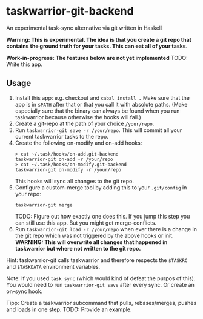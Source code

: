 # taskwarrior-git-backend
An experimental task-sync alternative via git written in Haskell

**Warning: This is experimental. The idea is that you create a git repo that contains the ground truth for your tasks. This can eat all of your tasks.**

**Work-in-progress: The features below are not yet implemented** TODO: Write this app.

## Usage

1. Install this app: e.g. checkout and `cabal install .` Make sure that the app is in `$PATH` after that or that you call it with absolute paths. (Make especially sure that the binary can always be found when you run taskwarrior because otherwise the hooks will fail.)
2. Create a git-repo at the path of your choice `/your/repo`.
3. Run `taskwarrior-git save -r /your/repo`. This will commit all your current taskwarrior tasks to the repo.
4. Create the following on-modify and on-add hooks:
   ```
   > cat ~/.task/hooks/on-add.git-backend
   taskwarrior-git on-add -r /your/repo
   > cat ~/.task/hooks/on-modify.git-backend
   taskwarrior-git on-modify -r /your/repo
   ```
   This hooks will sync all changes to the git repo.
5. Configure a custom-merge tool by adding this to your `.git/config` in your repo:
   ```
   taskwarrior-git merge
   ```
   TODO: Figure out how exactly one does this.
   If you jump this step you can still use this app. But you might get merge-conflicts.
6. Run `taskwarrior-git load -r /your/repo` when ever there is a change in the git repo which was not triggered by the above hooks or init. **WARNING: This will overwrite all changes that happened in taskwarrior but where not written to the git repo.**

Hint: taskwarrior-git calls taskwarrior and therefore respects the `$TASKRC` and `$TASKDATA` environment variables.

Note: If you used `task sync` (which would kind of defeat the purpos of this). You would need to run `taskwarrior-git save` after every sync. Or create an on-sync hook.

Tipp: Create a taskwarrior subcommand that pulls, rebases/merges, pushes and loads in one step. TODO: Provide an example.
